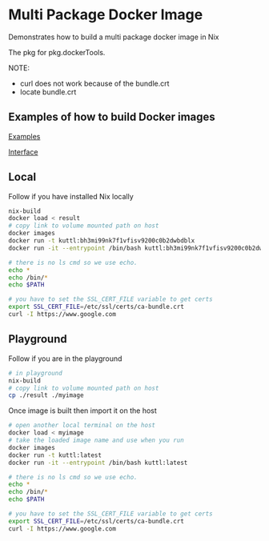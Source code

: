 # Multi Package Docker Image

Demonstrates how to build a multi package docker image in Nix

The pkg for pkg.dockerTools.

NOTE:

* curl does not work because of the bundle.crt
* locate bundle.crt
## Examples of how to build Docker images

[Examples](https://github.com/NixOS/nixpkgs/blob/master/pkgs/build-support/docker/examples.nix)  

[Interface](https://github.com/NixOS/nixpkgs/blob/master/pkgs/build-support/docker/default.nix)

## Local

Follow if you have installed Nix locally

```sh
nix-build
docker load < result
# copy link to volume mounted path on host
docker images
docker run -t kuttl:bh3mi99nk7f1vfisv9200c0b2dwbdblx
docker run -it --entrypoint /bin/bash kuttl:bh3mi99nk7f1vfisv9200c0b2dwbdblx

# there is no ls cmd so we use echo.
echo *
echo /bin/*
echo $PATH

# you have to set the SSL_CERT_FILE variable to get certs
export SSL_CERT_FILE=/etc/ssl/certs/ca-bundle.crt
curl -I https://www.google.com
```

## Playground

Follow if you are in the playground

```sh
# in playground
nix-build
# copy link to volume mounted path on host
cp ./result ./myimage
```

Once image is built then import it on the host  

```sh
# open another local terminal on the host
docker load < myimage
# take the loaded image name and use when you run
docker images
docker run -t kuttl:latest    
docker run -it --entrypoint /bin/bash kuttl:latest    

# there is no ls cmd so we use echo.
echo *
echo /bin/*
echo $PATH

# you have to set the SSL_CERT_FILE variable to get certs
export SSL_CERT_FILE=/etc/ssl/certs/ca-bundle.crt
curl -I https://www.google.com
```
